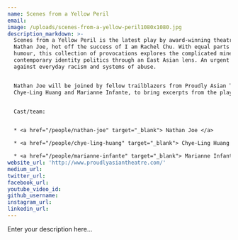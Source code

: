 ```yaml
---
name: Scenes from a Yellow Peril
email:
image: /uploads/scenes-from-a-yellow-peril1080x1080.jpg
description_markdown: >-
  Scenes from a Yellow Peril is the latest play by award-winning theatre-maker
  Nathan Joe, hot off the success of I am Rachel Chu. With equal parts anger and
  humour, this collection of provocations explores the complicated minefield of
  contemporary identity politics through an East Asian lens. An urgent warcry
  against everyday racism and systems of abuse.


  Nathan Joe will be joined by fellow trailblazers from Proudly Asian Theatre,
  Chye-Ling Huang and Marianne Infante, to bring excerpts from the play to life.


  Cast/team:


  * <a href="/people/nathan-joe" target="_blank"> Nathan Joe </a>

  * <a href="/people/chye-ling-huang" target="_blank"> Chye-Ling Huang </a>

  * <a href="/people/marianne-infante" target="_blank"> Marianne Infante </a>
website_url: 'http://www.proudlyasiantheatre.com/'
medium_url:
twitter_url:
facebook_url:
youtube_video_id:
github_username:
instagram_url:
linkedin_url:
---
```


Enter your description here...
